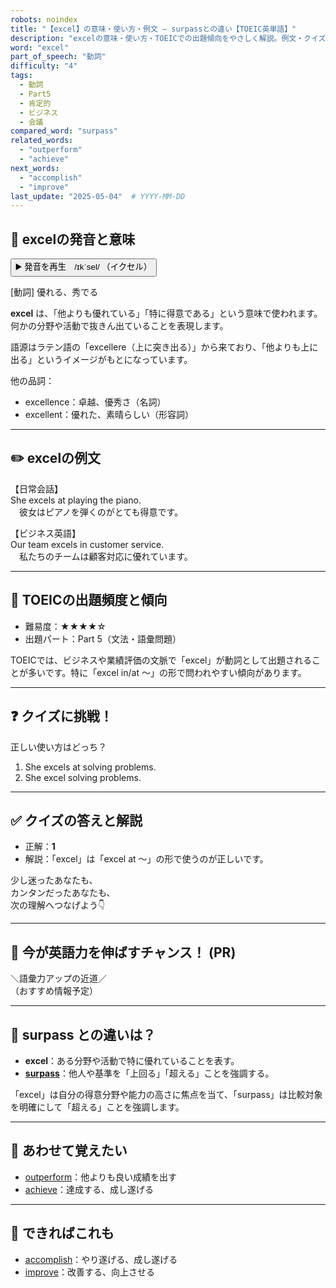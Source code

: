 ```yaml
---
robots: noindex
title: "【excel】の意味・使い方・例文 ― surpassとの違い【TOEIC英単語】"
description: "excelの意味・使い方・TOEICでの出題傾向をやさしく解説。例文・クイズ付きでsurpassとの違いもわかりやすく学べます。"
word: "excel"
part_of_speech: "動詞"
difficulty: "4"
tags:
  - 動詞
  - Part5
  - 肯定的
  - ビジネス
  - 会議
compared_word: "surpass"
related_words:
  - "outperform"
  - "achieve"
next_words:
  - "accomplish"
  - "improve"
last_update: "2025-05-04"  # YYYY-MM-DD
---
```


## 🔰 excelの発音と意味

<button class="play-audio" onclick="playTTS('excel')">
  <span class="play-audio-main">
    ▶️ 発音を再生　/ɪkˈsel/
  </span>
  <span class="play-audio-sub">
    （イクセル）
  </span>
</button>

[動詞] 優れる、秀でる

**excel** は、「他よりも優れている」「特に得意である」という意味で使われます。何かの分野や活動で抜きん出ていることを表現します。

語源はラテン語の「excellere（上に突き出る）」から来ており、「他よりも上に出る」というイメージがもとになっています。

他の品詞：  
- excellence：卓越、優秀さ（名詞）
- excellent：優れた、素晴らしい（形容詞）

---

## ✏️ excelの例文

【日常会話】  
She excels at playing the piano.  
　彼女はピアノを弾くのがとても得意です。

【ビジネス英語】  
Our team excels in customer service.  
　私たちのチームは顧客対応に優れています。

---

## 🎯 TOEICの出題頻度と傾向

- 難易度：★★★★☆
- 出題パート：Part 5（文法・語彙問題）

TOEICでは、ビジネスや業績評価の文脈で「excel」が動詞として出題されることが多いです。特に「excel in/at ～」の形で問われやすい傾向があります。

---

## ❓ クイズに挑戦！

正しい使い方はどっち？

1. She excels at solving problems.  
2. She excel solving problems.

---

## ✅ クイズの答えと解説

- 正解：**1**
- 解説：「excel」は「excel at ～」の形で使うのが正しいです。

少し迷ったあなたも、  
カンタンだったあなたも、  
次の理解へつなげよう👇️

---

## 🚀 今が英語力を伸ばすチャンス！ (PR)

<div class="info-center">
＼語彙力アップの近道／<br>  
（おすすめ情報予定）
</div>

---

## 🤔  surpass との違いは？

- **excel**：ある分野や活動で特に優れていることを表す。
- **[surpass](/surpass)**：他人や基準を「上回る」「超える」ことを強調する。

「excel」は自分の得意分野や能力の高さに焦点を当て、「surpass」は比較対象を明確にして「超える」ことを強調します。

---

## 🧩 あわせて覚えたい

- [outperform](/outperform)：他よりも良い成績を出す
- [achieve](/achieve)：達成する、成し遂げる

---

## 📖 できればこれも

- [accomplish](/accomplish)：やり遂げる、成し遂げる
- [improve](/improve)：改善する、向上させる

<!-- cvid: aid34_bid48 -->
